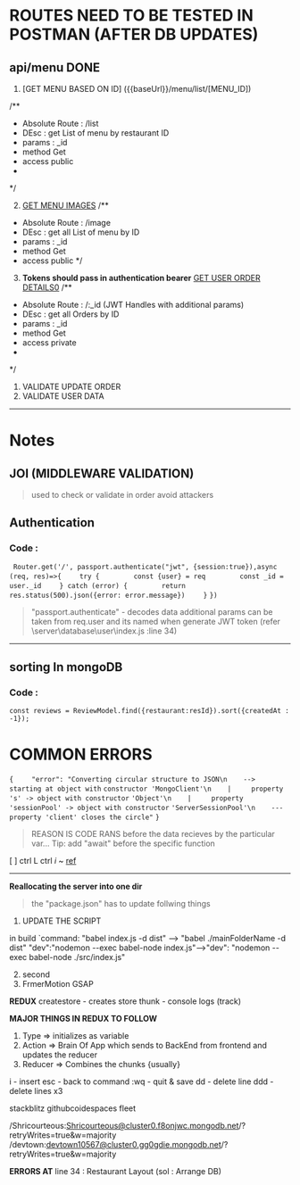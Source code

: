 # ROUTES NEED TO BE TESTED IN POSTMAN (AFTER DB UPDATES)
## api/menu  **DONE**
1. [GET MENU BASED ON ID] ({{baseUrl}}/menu/list/[MENU_ID]) 

/**
 * Absolute Route : /list
 * DEsc : get List of menu by restaurant ID
 * params : _id 
 * method Get
 * access public
 * 
 */

2. [GET MENU IMAGES]({{baseUrl}}/menu/image/[MENU_IMAGE_ID])
/**
 * Absolute Route : /image
 * DEsc : get all List of menu by  ID
 * params : _id 
 * method Get
 * access public 
 */
3. **Tokens should pass in authentication bearer**
[GET USER ORDER DETAILS0]({{baseUrl}}/order/)
/**
 * Absolute Route : /:_id (JWT Handles with additional params)
 * DEsc : get all Orders by  ID
 * params : _id 
 * method Get
 * access private
 * 
 */

1. VALIDATE UPDATE ORDER
2. VALIDATE USER DATA


--------------------------------------------------------------------------------
# **Notes**
## JOI (MIDDLEWARE VALIDATION)
>used to check or validate in order avoid attackers

## Authentication
### Code : 

` Router.get('/', passport.authenticate("jwt", {session:true}),async (req, res)=>{`
`    try {`
`        const {user} = req`
`        const _id = user._id`
`    } catch (error) {`
`        return res.status(500).json({error: error.message})`
`    }`
`}) `
>"passport.authenticate" - decodes data
>additional params can be taken from req.user and its named when generate JWT token (refer \server\database\user\index.js :line 34) 

----------
## sorting In mongoDB
### Code :
`const reviews = ReviewModel.find({restaurant:resId}).sort({createdAt : -1});`

# COMMON ERRORS 

`{`
`    "error": "Converting circular structure to JSON\n    --> starting at object with` `constructor 'MongoClient'\n    |     property 's' -> object with constructor` `'Object'\n    |     property 'sessionPool' -> object with constructor` `'ServerSessionPool'\n    --- property 'client' closes the circle"`
`}`

>REASON IS CODE RANS before the data recieves by the
>particular var... Tip: add "await" before the specific function

[ ] ctrl L
ctrl *i*
~
[ref](https://github.com/aditya12gusain/zomato-clone-10567/blob/day-20/client/src/components/Restaurant/OrderOnline.jsx)

----------
**Reallocating the server into one dir**
>the "package.json" has to update follwing things
1. UPDATE THE SCRIPT

in build `command:
    "babel index.js -d dist" --> "babel ./mainFolderName -d dist"
    "dev":"nodemon --exec babel-node index.js"-->"dev": "nodemon --exec babel-node ./src/index.js"

2. second
3. FrmerMotion GSAP

**REDUX**
createstore - creates store
thunk - console logs (track)

**MAJOR THINGS IN REDUX TO FOLLOW**
1. Type => initializes as variable
2. Action => Brain Of App which sends to BackEnd from frontend and updates the reducer
3. Reducer => Combines the chunks {usually}



<!-- BUGS -->

<!-- VIM COMMANDS -->
i - insert
esc - back to command
:wq - quit & save
dd - delete line
ddd -  delete lines x3


stackblitz
githubcoidespaces
fleet


/Shricourteous:Shricourteous@cluster0.f8onjwc.mongodb.net/?retryWrites=true&w=majority
/devtown:devtown10567@cluster0.gg0gdie.mongodb.net/?retryWrites=true&w=majority



**ERRORS AT**
line 34 : Restaurant Layout (sol : Arrange DB)





